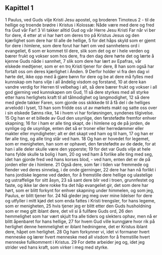 ## Kapittel 1

1 Paulus, ved Guds vilje Kristi Jesu apostel, og broderen Timoteus
2 - til de hellige og troende brødre i Kristus i Kolossæ: Nåde være med dere og fred fra Gud vår Far!
3 Vi takker alltid Gud og vår Herre Jesu Kristi Far når vi ber for dere,
4 etter at vi har hørt om deres tro på Kristus Jesus og den kjærlighet som dere har til alle de hellige,
5 for det håps skyld som er gjemt for dere i himlene, som dere forut har hørt om ved sannhetens ord i evangeliet,
6 som er kommet til dere, slik som det og er i hele verden og bærer frukt og vokser som hos dere, fra den dag dere hørte det og lærte å kjenne Guds nåde i sannhet,
7 slik som dere har lært av Epafras, vår elskede medtjener, som er en tro Kristi tjener for dere,
8 han som også har fortalt oss om deres kjærlighet i Ånden.
9 Derfor holder vi fra den dag vi hørte det, ikke opp med å gjøre bønn for dere og be at dere må fylles med kunnskap om hans vilje i all åndelig visdom og forstand,
10 at dere kan vandre verdig for Herren til velbehag i alt, så dere bærer frukt og vokser i all god gjerning ved kunnskapen om Gud,
11 så dere styrkes med all styrke etter hans herlighets kraft til all tålmodighet og langmodighet,
12 så dere med glede takker Faren, som gjorde oss skikkede til å få del i de helliges arvelodd i lyset,
13 han som fridde oss ut av mørkets makt og satte oss over i sin elskede Sønns rike,
14 i hvem vi har forløsningen, syndenes tilgivelse.
15 Og han er et billede av Gud den usynlige, den førstefødte fremfor enhver skapning;
16 for i ham er alle ting skapt, de i himlene og de på jorden, de synlige og de usynlige, enten det så er troner eller herredømmer eller makter eller myndigheter; alt er det skapt ved ham og til ham,
17 og han er før alle ting, og alle ting står ved ham.
18 Og han er hovedet for legemet, som er menigheten, han som er ophavet, den førstefødte av de døde, for at han i alle deler skulle være den ypperste;
19 for det var Guds vilje at hele hans fylde skulle ta bolig i ham,
20 og ved ham å forlike alle ting med seg, idet han gjorde fred ved hans korses blod, - ved ham, enten det er de på jorden eller de i himlene.
21 Også dere, som før i tiden var fremmede og fiender ved deres sinnelag, i de onde gjerninger,
22 dere har han nå forlikt i hans jordiske legeme ved døden, for å fremstille dere hellige og ulastelige og ustraffelige for sitt åsyn,
23 så sant dere blir ved i troen, grunnfestet og faste, og ikke lar dere rokke fra det håp evangeliet gir, det som dere har hørt, som er blitt forkynt for enhver skapning under himmelen, og som jeg, Paulus, er blitt tjener for.
24 Nå gleder jeg meg over mine lidelser for dere og utfyller i mitt kjød det som enda fattes i Kristi trengsler, for hans legeme, som er menigheten,
25 hvis tjener jeg er blitt etter den Guds husholdning som er meg gitt iblant dere, det vil si å fullføre Guds ord,
26 den hemmelighet som har vært skjult fra alle tiders og slekters ophav, men nå er blitt åpenbaret for hans hellige,
27 for hvem Gud ville kunngjøre hvor rik på herlighet denne hemmelighet er iblant hedningene, det er Kristus iblant dere, håpet om herlighet.
28 Og ham forkynner vi, idet vi formaner hvert menneske og lærer hvert menneske med all visdom for å fremstille hvert menneske fullkomment i Kristus.
29 For dette arbeider jeg og, idet jeg strider ved hans kraft, som virker i meg med styrke.
